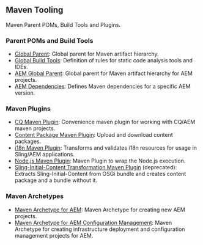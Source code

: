 ## Maven Tooling

Maven Parent POMs, Build Tools and Plugins.


### Parent POMs and Build Tools

* [Global Parent](global-parent.html): Global parent for Maven artifact hierarchy.
* [Global Build Tools](global-build-tools.html): Definition of rules for static code analysis tools and IDEs.
* [AEM Global Parent](aem-global-parent.html): Global parent for Maven artifact hierarchy for AEM projects.
* [AEM Dependencies](aem-dependencies.html): Defines Maven dependencies for a specific AEM version.


### Maven Plugins

* [CQ Maven Plugin](plugins/cq-maven-plugin/): Convenience maven plugin for working with CQ/AEM maven projects.
* [Content Package Maven Plugin](plugins/wcmio-content-package-maven-plugin/): Upload and download content packages.
* [i18n Maven Plugin](plugins/i18n-maven-plugin/): Transforms and validates i18n resources for usage in Sling/AEM applications.
* [Node.js Maven Plugin](plugins/nodejs-maven-plugin/): Maven Plugin to wrap the Node.js execution.
* [Sling-Initial-Content Transformation Maven Plugin](plugins/sling-initial-content-transform-maven-plugin/) (deprecated): Extracts Sling-Initial-Content from OSGi bundle and creates content package and a bundle without it.


### Maven Archetypes

* [Maven Archetype for AEM](archetypes/aem/): Maven Archetype for creating new AEM projects.
* [Maven Archetype for AEM Configuration Management](archetypes/aem-confmgmt/): Maven Archetype for creating infrastructure deployment and configuration management projects for AEM.
